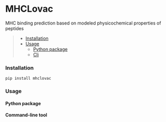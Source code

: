 # MHCLovac

MHC binding prediction based on modeled physicochemical properties of peptides

> * [Installation](#installation)
> * [Usage](#usage)
>   * [Python package](#python-package)
>   * [Cli](#command-line-tool)


### Installation
```
pip install mhclovac
```

### Usage

#### Python package

#### Command-line tool
